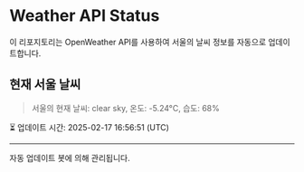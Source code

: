 
# Weather API Status

이 리포지토리는 OpenWeather API를 사용하여 서울의 날씨 정보를 자동으로 업데이트합니다.

## 현재 서울 날씨
> 서울의 현재 날씨: clear sky, 온도: -5.24°C, 습도: 68%

⏳ 업데이트 시간: 2025-02-17 16:56:51 (UTC)

---
자동 업데이트 봇에 의해 관리됩니다.
